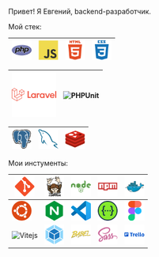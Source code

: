 Привет! Я Евгений, backend-разработчик.
<!--Here are some of the major technologies I use or have worked on in the past:-->
<!--**Languages**-->
Мой стек:

<img title="PHP" alt="PHP" width="40" src="https://raw.githubusercontent.com/devicons/devicon/master/icons/php/php-original.svg"/>|<img alt="JS" title="JavaScript" width="40px" src="https://raw.githubusercontent.com/devicons/devicon/master/icons/javascript/javascript-original.svg">|<img title="HTML5" alt="HTML" width="40" src="https://raw.githubusercontent.com/devicons/devicon/master/icons/html5/html5-plain-wordmark.svg"/>|<img title="CSS3" alt="CSS" width="40" src="https://raw.githubusercontent.com/devicons/devicon/master/icons/css3/css3-plain-wordmark.svg"/>
|--|--|--|--|
<!--**Frameworks and Libraries**-->
<img title="Laravel" alt="Laravel" width="90" src="https://raw.githubusercontent.com/devicons/devicon/master/icons/laravel/laravel-original-wordmark.svg"/>|<img title="PHPUnit" alt="PHPUnit" width="60" src="https://raw.githubusercontent.com/sebastianbergmann/phpunit-website/main/public/img/phpunit.svg"/>|
|--|--|
<!--**Databases**-->
<img title="PostgreSQL" alt="PostgreSQL" width="40" height="40" src="https://raw.githubusercontent.com/devicons/devicon/master/icons/postgresql/postgresql-original.svg"/>|<img title="MySQL" alt="MySQL" width="40" height="40" src="https://raw.githubusercontent.com/devicons/devicon/master/icons/mysql/mysql-original.svg"/>|<img title="Redis" alt="Redis" width="40px" src="https://raw.githubusercontent.com/devicons/devicon/master/icons/redis/redis-original.svg">|
|--|--|--|
Мои инстументы:

|<img title="Git" alt="Git" width="40px" src="https://raw.githubusercontent.com/devicons/devicon/master/icons/git/git-original.svg">|<img title="Composer" alt="Composer" width="40px" src="https://raw.githubusercontent.com/devicons/devicon/master/icons/composer/composer-original.svg">|<img title="NodeJS" alt="NodeJS" width="40" height="40" src="https://raw.githubusercontent.com/devicons/devicon/master/icons/nodejs/nodejs-plain-wordmark.svg"/>|<img title="NPM" alt="NPM" width="40px" src="https://raw.githubusercontent.com/devicons/devicon/master/icons/npm/npm-original-wordmark.svg">|<img title="Docker" alt="Docker" width="40px" src="https://raw.githubusercontent.com/devicons/devicon/master/icons/docker/docker-original.svg">|
| --- | --- | --- | --- | --- |
|<img title="Ubuntu" alt="Ubuntu" width="40px" src="https://raw.githubusercontent.com/github/explore/master/topics/ubuntu/ubuntu.png">|<img title="NGINX" alt="NGINX" width="40" src="https://raw.githubusercontent.com/devicons/devicon/master/icons/nginx/nginx-original.svg"/>|<img title="VSCode" alt="Visual Studio Code" width="40px" src="https://raw.githubusercontent.com/devicons/devicon/master/icons/vscode/vscode-original.svg">|<img title="Swagger" alt="Swagger" width="40px" src="https://raw.githubusercontent.com/devicons/devicon/master/icons/swagger/swagger-original.svg">|<img title="Figma" alt="Figma" width="40px" src="https://raw.githubusercontent.com/devicons/devicon/master/icons/figma/figma-original.svg">|
|<img title="Vitejs" alt="Vitejs" width="40" src="https://raw.githubusercontent.com/vitejs/vite/main/docs/public/logo.svg"/>|<img title="Webpack" alt="Webpack" width="40" src="https://raw.githubusercontent.com/devicons/devicon/master/icons/webpack/webpack-original.svg"/>|<img title="Babel" alt="Babel" width="40" src="https://raw.githubusercontent.com/devicons/devicon/master/icons/babel/babel-original.svg"/>|<img title="Sass" alt="Sass" width="40" src="https://raw.githubusercontent.com/devicons/devicon/master/icons/sass/sass-original.svg"/>|<img title="Trello" alt="Trello" width="40px" src="https://raw.githubusercontent.com/devicons/devicon/master/icons/trello/trello-plain-wordmark.svg">|


<!-- ADD ITEM: -->
<!-- <img title="" alt="" width="40px" src="">| -->

<!--
**e-astapkovich/e-astapkovich** is a ✨ _special_ ✨ repository because its `README.md` (this file) appears on your GitHub profile.

Here are some ideas to get you started:

- 🔭 I’m currently working on ...
- 🌱 I’m currently learning ...
- 👯 I’m looking to collaborate on ...
- 🤔 I’m looking for help with ...
- 💬 Ask me about ...
- 📫 How to reach me: ...
- 😄 Pronouns: ...
- ⚡ Fun fact: ...
-->

<!--[![trophy](https://github-profile-trophy.vercel.app/?username=e-astapkovich&theme=onestar&title=-Stars,-Reviews&column=3&margin-w=15&margin-h=15)](https://github.com/ryo-ma/github-profile-trophy)-->
